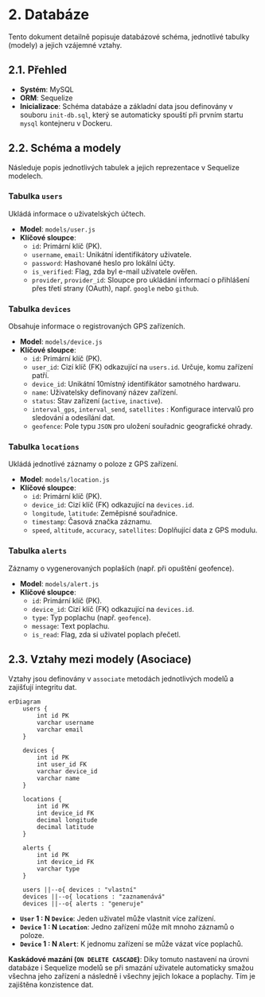 # 2. Databáze

Tento dokument detailně popisuje databázové schéma, jednotlivé tabulky (modely) a jejich vzájemné vztahy.

## 2.1. Přehled

- **Systém**: MySQL
- **ORM**: Sequelize
- **Inicializace**: Schéma databáze a základní data jsou definovány v souboru `init-db.sql`, který se automaticky spouští při prvním startu `mysql` kontejneru v Dockeru.

## 2.2. Schéma a modely

Následuje popis jednotlivých tabulek a jejich reprezentace v Sequelize modelech.

### Tabulka `users`

Ukládá informace o uživatelských účtech.

- **Model**: `models/user.js`
- **Klíčové sloupce**:
  - `id`: Primární klíč (PK).
  - `username`, `email`: Unikátní identifikátory uživatele.
  - `password`: Hashované heslo pro lokální účty.
  - `is_verified`: Flag, zda byl e-mail uživatele ověřen.
  - `provider`, `provider_id`: Sloupce pro ukládání informací o přihlášení přes třetí strany (OAuth), např. `google` nebo `github`.

### Tabulka `devices`

Obsahuje informace o registrovaných GPS zařízeních.

- **Model**: `models/device.js`
- **Klíčové sloupce**:
  - `id`: Primární klíč (PK).
  - `user_id`: Cizí klíč (FK) odkazující na `users.id`. Určuje, komu zařízení patří.
  - `device_id`: Unikátní 10místný identifikátor samotného hardwaru.
  - `name`: Uživatelsky definovaný název zařízení.
  - `status`: Stav zařízení (`active`, `inactive`).
  - `interval_gps`, `interval_send`, `satellites` : Konfigurace intervalů pro sledování a odesílání dat.
  - `geofence`: Pole typu `JSON` pro uložení souřadnic geografické ohrady.

### Tabulka `locations`

Ukládá jednotlivé záznamy o poloze z GPS zařízení.

- **Model**: `models/location.js`
- **Klíčové sloupce**:
  - `id`: Primární klíč (PK).
  - `device_id`: Cizí klíč (FK) odkazující na `devices.id`.
  - `longitude`, `latitude`: Zeměpisné souřadnice.
  - `timestamp`: Časová značka záznamu.
  - `speed`, `altitude`, `accuracy`, `satellites`: Doplňující data z GPS modulu.

### Tabulka `alerts`

Záznamy o vygenerovaných poplaších (např. při opuštění geofence).

- **Model**: `models/alert.js`
- **Klíčové sloupce**:
  - `id`: Primární klíč (PK).
  - `device_id`: Cizí klíč (FK) odkazující na `devices.id`.
  - `type`: Typ poplachu (např. `geofence`).
  - `message`: Text poplachu.
  - `is_read`: Flag, zda si uživatel poplach přečetl.

## 2.3. Vztahy mezi modely (Asociace)

Vztahy jsou definovány v `associate` metodách jednotlivých modelů a zajišťují integritu dat.

```mermaid
erDiagram
    users {
        int id PK
        varchar username
        varchar email
    }

    devices {
        int id PK
        int user_id FK
        varchar device_id
        varchar name
    }

    locations {
        int id PK
        int device_id FK
        decimal longitude
        decimal latitude
    }

    alerts {
        int id PK
        int device_id FK
        varchar type
    }

    users ||--o{ devices : "vlastní"
    devices ||--o{ locations : "zaznamenává"
    devices ||--o{ alerts : "generuje"
```

- **`User` 1 : N `Device`**: Jeden uživatel může vlastnit více zařízení.
- **`Device` 1 : N `Location`**: Jedno zařízení může mít mnoho záznamů o poloze.
- **`Device` 1 : N `Alert`**: K jednomu zařízení se může vázat více poplachů.

**Kaskádové mazání (`ON DELETE CASCADE`)**: Díky tomuto nastavení na úrovni databáze i Sequelize modelů se při smazání uživatele automaticky smažou všechna jeho zařízení a následně i všechny jejich lokace a poplachy. Tím je zajištěna konzistence dat.
